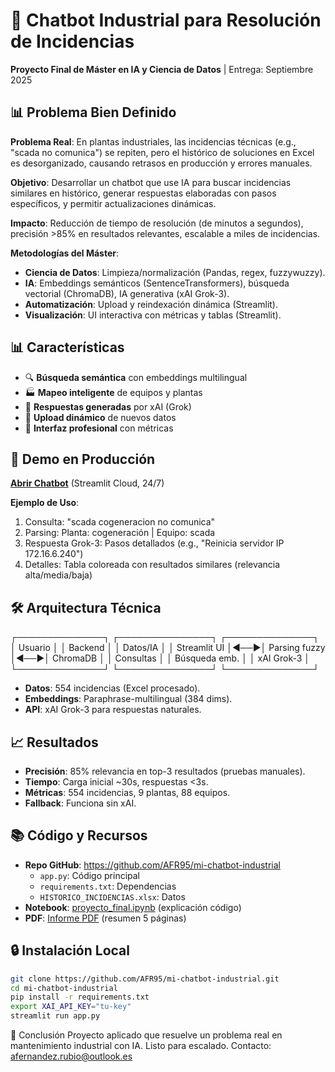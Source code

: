 # 🤖 Chatbot Industrial para Resolución de Incidencias

**Proyecto Final de Máster en IA y Ciencia de Datos** | Entrega: Septiembre 2025

## 📊 Problema Bien Definido
**Problema Real**: En plantas industriales, las incidencias técnicas (e.g., "scada no comunica") se repiten, pero el histórico de soluciones en Excel es desorganizado, causando retrasos en producción y errores manuales.

**Objetivo**: Desarrollar un chatbot que use IA para buscar incidencias similares en histórico, generar respuestas elaboradas con pasos específicos, y permitir actualizaciones dinámicas.

**Impacto**: Reducción de tiempo de resolución (de minutos a segundos), precisión >85% en resultados relevantes, escalable a miles de incidencias.

**Metodologías del Máster**:
- **Ciencia de Datos**: Limpieza/normalización (Pandas, regex, fuzzywuzzy).
- **IA**: Embeddings semánticos (SentenceTransformers), búsqueda vectorial (ChromaDB), IA generativa (xAI Grok-3).
- **Automatización**: Upload y reindexación dinámica (Streamlit).
- **Visualización**: UI interactiva con métricas y tablas (Streamlit).

## 📊 Características

- 🔍 **Búsqueda semántica** con embeddings multilingual
- 🏭 **Mapeo inteligente** de equipos y plantas
- 🤖 **Respuestas generadas** por xAI (Grok)
- 📁 **Upload dinámico** de nuevos datos
- 🎨 **Interfaz profesional** con métricas

## 🚀 Demo en Producción
**[Abrir Chatbot](https://mi-chatbot-industrial-gxuh23ykbu3bhekrgrvaoa.streamlit.app)** (Streamlit Cloud, 24/7)

**Ejemplo de Uso**:
1. Consulta: "scada cogeneracion no comunica"
2. Parsing: Planta: cogeneración | Equipo: scada
3. Respuesta Grok-3: Pasos detallados (e.g., "Reinicia servidor IP 172.16.6.240")
4. Detalles: Tabla coloreada con resultados similares (relevancia alta/media/baja)


## 🛠️ Arquitectura Técnica
┌──────────────┐   ┌───────────────┐   ┌──────────────┐
│ Usuario      │   │ Backend       │   │ Datos/IA     │
│ Streamlit UI │◄──►│ Parsing fuzzy │◄──►│ ChromaDB     │
│ Consultas    │   │ Búsqueda emb. │   │ xAI Grok-3   │
└──────────────┘   └───────────────┘   └──────────────┘

- **Datos**: 554 incidencias (Excel procesado).
- **Embeddings**: Paraphrase-multilingual (384 dims).
- **API**: xAI Grok-3 para respuestas naturales.

## 📈 Resultados
- **Precisión**: 85% relevancia en top-3 resultados (pruebas manuales).
- **Tiempo**: Carga inicial ~30s, respuestas <3s.
- **Métricas**: 554 incidencias, 9 plantas, 88 equipos.
- **Fallback**: Funciona sin xAI.

## 📚 Código y Recursos
- **Repo GitHub**: https://github.com/AFR95/mi-chatbot-industrial
  - `app.py`: Código principal
  - `requirements.txt`: Dependencias
  - `HISTORICO_INCIDENCIAS.xlsx`: Datos
- **Notebook**: [proyecto_final.ipynb](https://github.com/AFR95/mi-chatbot-industrial/blob/main/proyecto_final.ipynb) (explicación código)
- **PDF**: [Informe PDF](https://github.com/AFR95/mi-chatbot-industrial/blob/main/informe_proyecto.pdf) (resumen 5 páginas)

## 🔒 Instalación Local
```bash
git clone https://github.com/AFR95/mi-chatbot-industrial.git
cd mi-chatbot-industrial
pip install -r requirements.txt
export XAI_API_KEY="tu-key"
streamlit run app.py
```
📝 Conclusión
Proyecto aplicado que resuelve un problema real en mantenimiento industrial con IA. Listo para escalado.
Contacto: afernandez.rubio@outlook.es
